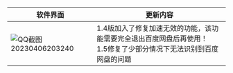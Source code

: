 <div align="center">

| 软件界面  | 更新内容|
| ---------- | -----------|
| ![QQ截图20230406203240](https://user-images.githubusercontent.com/24271838/230379658-d7846102-fac1-447f-b070-07c1c5027615.png)   | 1.4版加入了修复加速无效的功能，该功能需要完全退出百度网盘后再使用！<Br/>1.5修复了少部分情况下无法识别到百度网盘的问题 |
  
</div>
